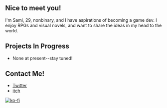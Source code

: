 <h2>Nice to meet you!</h2>
<p>I'm Sami, 29, nonbinary, and I have aspirations of becoming a game dev.  I enjoy RPGs and visual novels, and want to share the ideas in my head to the world.</p>

<h2>Projects In Progress</h2>
<ul>
<li>None at present--stay tuned!</li>
</ul>

<h2>Contact Me!</h2>
<ul>
<li><a href="https://twitter.com/Pandappuccino">Twitter</a></li>
<li><a href="https://pandappuccino.itch.io">itch</li>
</ul>

[![ko-fi](https://ko-fi.com/img/githubbutton_sm.svg)](https://ko-fi.com/L4L458AO9)
